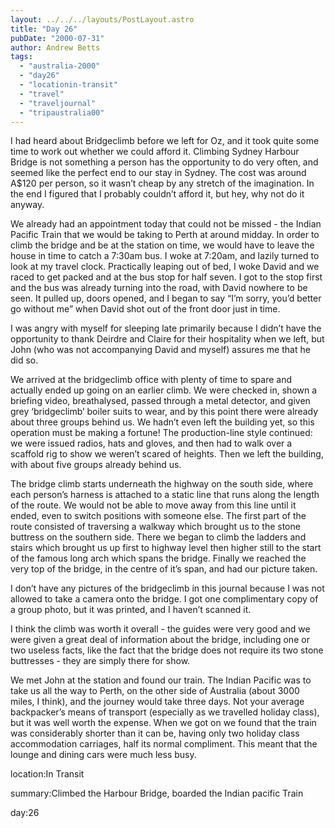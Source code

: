 ```yaml
---
layout: ../../../layouts/PostLayout.astro
title: "Day 26"
pubDate: "2000-07-31"
author: Andrew Betts
tags: 
  - "australia-2000"
  - "day26"
  - "locationin-transit"
  - "travel"
  - "traveljournal"
  - "tripaustralia00"
---
```


I had heard about Bridgeclimb before we left for Oz, and it took quite some time to work out whether we could afford it. Climbing Sydney Harbour Bridge is not something a person has the opportunity to do very often, and seemed like the perfect end to our stay in Sydney. The cost was around A$120 per person, so it wasn’t cheap by any stretch of the imagination. In the end I figured that I probably couldn’t afford it, but hey, why not do it anyway.

We already had an appointment today that could not be missed - the Indian Pacific Train that we would be taking to Perth at around midday. In order to climb the bridge and be at the station on time, we would have to leave the house in time to catch a 7:30am bus. I woke at 7:20am, and lazily turned to look at my travel clock. Practically leaping out of bed, I woke David and we raced to get packed and at the bus stop for half seven. I got to the stop first and the bus was already turning into the road, with David nowhere to be seen. It pulled up, doors opened, and I began to say “I’m sorry, you’d better go without me” when David shot out of the front door just in time.

I was angry with myself for sleeping late primarily because I didn’t have the opportunity to thank Deirdre and Claire for their hospitality when we left, but John (who was not accompanying David and myself) assures me that he did so.

We arrived at the bridgeclimb office with plenty of time to spare and actually ended up going on an earlier climb. We were checked in, shown a briefing video, breathalysed, passed through a metal detector, and given grey ‘bridgeclimb’ boiler suits to wear, and by this point there were already about three groups behind us. We hadn’t even left the building yet, so this operation must be making a fortune! The production-line style continued: we were issued radios, hats and gloves, and then had to walk over a scaffold rig to show we weren’t scared of heights. Then we left the building, with about five groups already behind us.

The bridge climb starts underneath the highway on the south side, where each person’s harness is attached to a static line that runs along the length of the route. We would not be able to move away from this line until it ended, even to switch positions with someone else. The first part of the route consisted of traversing a walkway which brought us to the stone buttress on the southern side. There we began to climb the ladders and stairs which brought us up first to highway level then higher still to the start of the famous long arch which spans the bridge. Finally we reached the very top of the bridge, in the centre of it’s span, and had our picture taken.

I don’t have any pictures of the bridgeclimb in this journal because I was not allowed to take a camera onto the bridge. I got one complimentary copy of a group photo, but it was printed, and I haven’t scanned it.

I think the climb was worth it overall - the guides were very good and we were given a great deal of information about the bridge, including one or two useless facts, like the fact that the bridge does not require its two stone buttresses - they are simply there for show.

We met John at the station and found our train. The Indian Pacific was to take us all the way to Perth, on the other side of Australia (about 3000 miles, I think), and the journey would take three days. Not your average backpacker’s means of transport (especially as we travelled holiday class), but it was well worth the expense. When we got on we found that the train was considerably shorter than it can be, having only two holiday class accommodation carriages, half its normal compliment. This meant that the lounge and dining cars were much less busy.

location:In Transit

summary:Climbed the Harbour Bridge, boarded the Indian pacific Train

day:26
